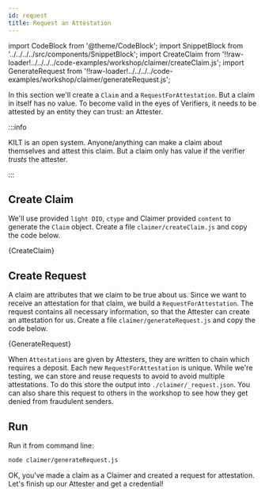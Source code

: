 ```yaml
---
id: request
title: Request an Attestation
---
```


import CodeBlock from '@theme/CodeBlock';
import SnippetBlock from '../../../../src/components/SnippetBlock';
import CreateClaim from '!!raw-loader!../../../../code-examples/workshop/claimer/createClaim.js';
import GenerateRequest from '!!raw-loader!../../../../code-examples/workshop/claimer/generateRequest.js';

In this section we'll create a `Claim` and a `RequestForAttestation`.
But a claim in itself has no value.
To become valid in the eyes of <span class="label-role verifier">Verifiers</span>, it needs to be attested by an entity they can trust: an <span class="label-role attester">Attester</span>.

:::info

 KILT is an open system.
 Anyone/anything can make a claim about themselves and attest this claim. But a claim only has value if the verifier _trusts_ the attester.

:::

## Create Claim

We'll use provided `light DID`, `ctype` and <span class="label-role claimer">Claimer</span> provided `content` to generate the `Claim` object.
Create a file `claimer/createClaim.js` and copy the code below.

<CodeBlock className="language-js" title="claimer/createClaim.js">
  {CreateClaim}
</CodeBlock>

## Create Request

A claim are attributes that we claim to be true about us.
Since we want to receive an attestation for that claim, we build a `RequestForAttestation`.
The request contains all necessary information, so that the <span class="label-role attester">Attester</span> can create an attestation for us.
Create a file `claimer/generateRequest.js` and copy the code below.

<CodeBlock className="language-js" title="claimer/generateRequest.js">
  {GenerateRequest}
</CodeBlock>

When `Attestations` are given by <span class="label-role attester">Attesters</span>, they are written to chain which requires a deposit. Each new `RequestForAttestation` is unique. While we're testing, we can store and reuse requests to avoid to avoid
multiple attestations. To do this store the output into `./claimer/_request.json`. You can also share this
request to others in the workshop to see how they get denied from fraudulent senders.

## Run

Run it from command line:

```bash
node claimer/generateRequest.js
```

OK, you've made a claim as a <span class="label-role claimer">Claimer</span> and
created a request for attestation. Let's finish up our <span class="label-role attester">Attester</span> and get a credential!
